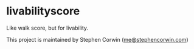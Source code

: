 # livabilityscore
Like walk score, but for livability.

This project is maintained by Stephen Corwin (me@stephencorwin.com)
